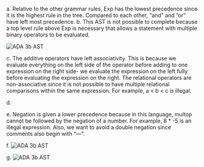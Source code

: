 a. Relative to the other grammar rules, Exp has the lowest precedence since it is the highest rule in the tree. Compared to each other, “and” and “or” have left most precedence.
b. This AST is not possible to complete because a top level rule above Exp is necessary that allows a statement with multiple binary operators to be evaluated. 

![ADA 3b AST](https://i.imgur.com/daEo9ln.jpg)


c. The additive operators have left associativity. This is because we evaluate everything on the left side of the operator before adding to one expression on the right side- we evaluate the expression on the left fully before evaluating the expression on the right. The relational operators are non-associative since it is not possible to have multiple relational comparisons within the same expression. For example, a < b < c is illegal.

d.

e.  Negation is given a lower precedence because in this language, multop cannot be followed by the negation of a number. For example, 8 * -5 is an illegal expression. Also, we want to avoid a double negation since comments also begin with “—“.


f. ![ADA 3b AST](https://i.imgur.com/pcfjlxE.jpg)

g. ![ADA 3b AST](https://i.imgur.com/J09DcrD.jpg) 
